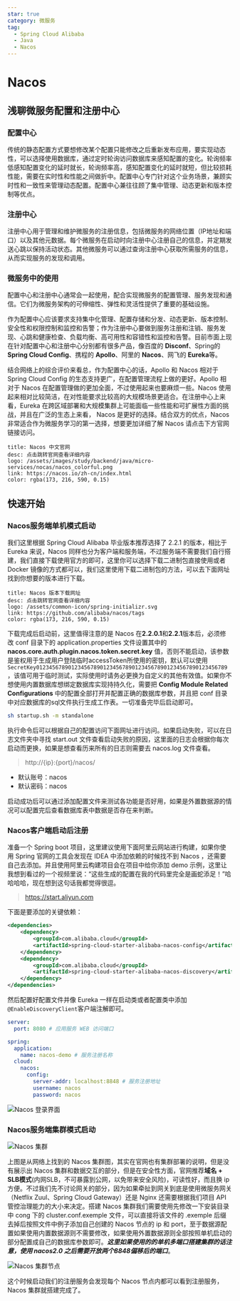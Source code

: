 ```yaml
---
star: true
category: 微服务
tag: 
  - Spring Cloud Alibaba
  - Java
  - Nacos
---
```


# Nacos
## 浅聊微服务配置和注册中心
### 配置中心
传统的静态配置方式要想修改某个配置只能修改之后重新发布应用，要实现动态性，可以选择使用数据库，通过定时轮询访问数据库来感知配置的变化。轮询频率低感知配置变化的延时就长，轮询频率高，感知配置变化的延时就短，但比较损耗性能，需要在实时性和性能之间做折中。配置中心专门针对这个业务场景，兼顾实时性和一致性来管理动态配置。配置中心兼往往顾了集中管理、动态更新和版本控制等优点。

### 注册中心
注册中心用于管理和维护微服务的注册信息，包括微服务的网络位置（IP地址和端口）以及其他元数据。每个微服务在启动时向注册中心注册自己的信息，并定期发送心跳以保持活动状态。其他微服务可以通过查询注册中心获取所需服务的信息，从而实现服务的发现和调用。

### 微服务中的使用
配置中心和注册中心通常会一起使用，配合实现微服务的配置管理、服务发现和通信。它们为微服务架构的可伸缩性、弹性和灵活性提供了重要的基础设施。

作为配置中心应该要求支持集中化管理、配置存储和分发、动态更新、版本控制、安全性和权限控制和监控和告警；作为注册中心要做到服务注册和注销、服务发现、心跳和健康检查、负载均衡、高可用性和容错性和监控和告警。目前市面上现在针对配置中心和注册中心分别都有很多产品，像百度的 **Disconf**、Spring的 **Spring Cloud Config**、携程的 **Apollo**、阿里的 **Nacos**、网飞的 **Eureka**等。

结合网络上的综合评价来看总，作为配置中心的话，Apollo 和 Nacos 相对于 Spring Cloud Config 的生态支持更广，在配置管理流程上做的更好。Apollo 相对于 Nacos 在配置管理做的更加全面，不过使用起来也要麻烦一些。Nacos 使用起来相对比较简洁，在对性能要求比较高的大规模场景更适合。在注册中心上来看，Eureka 在跨区域部署和大规模集群上可能面临一些性能和可扩展性方面的挑战，并且在广泛的生态上来看， Nacos 是更好的选择。结合双方的优点，Nacos 非常适合作为微服务学习的第一选择，想要更加详细了解 Nacos 请点击下方官网链接访问。

```card
title: Nacos 中文官网
desc: 点击跳转官网查看详细内容
logo: /assets/images/study/backend/java/micro-services/nocas/nacos_colorful.png
link: https://nacos.io/zh-cn/index.html
color: rgba(173, 216, 590, 0.15)
```

## 快速开始
### Nacos服务端单机模式启动
我们这里根据 Spring Cloud Alibaba 毕业版本推荐选择了 2.2.1 的版本，相比于 Eureka 来说，Nacos 同样也分为客户端和服务端，不过服务端不需要我们自行搭建，我们直接下载使用官方的即可，这里你可以选择下载二进制包直接使用或者 Docker 镜像的方式都可以，我们这里使用下载二进制包的方法，可以去下面网址找到你想要的版本进行下载。

```card
title: Nacos 版本下载网址
desc: 点击跳转官网查看详细内容
logo: /assets/common-icon/spring-initializr.svg
link: https://github.com/alibaba/nacos/tags
color: rgba(173, 216, 590, 0.15)
```

下载完成后启动前，这里值得注意的是 Nacos 在**2.2.0.1**和**2.2.1**版本后，必须修改 conf 目录下的 application.properties 文件设置其中的 **nacos.core.auth.plugin.nacos.token.secret.key** 值，否则不能启动，该参数是鉴权用于生成用户登陆临时accessToken所使用的密钥，默认可以使用```SecretKey012345678901234567890123456789012345678901234567890123456789```，该值可用于临时测试，实际使用时请务必更换为自定义的其他有效值。如果你不想使用内置数据库想绑定数据库实现持持久化，需要把 **Config Module Related Configurations** 中的配置全部打开并配置正确的数据库参数，并且把 conf 目录中对应数据库的sql文件执行生成工作表。一切准备完毕后启动即可。

```sh
sh startup.sh -m standalone
```

执行命令后可以根据自己的配置访问下面网址进行访问。如果启动失败，可以在日志文件夹中寻找 start.out 文件查看启动失败的原因，这里面的日志会根据你每次启动而更换，如果是想查看历来所有的日志则需要去 nacos.log 文件查看。

> http://{ip}:{port}/nacos/
- 默认账号：nacos
- 默认密码：nacos

启动成功后可以通过添加配置文件来测试各功能是否好用，如果是外置数据源的情况可以配置完后查看数据库表中数据是否存在来判断。

### Nacos客户端启动后注册
准备一个 Spring boot 项目，这里建议使用下面阿里云网站进行构建，如果你使用 Spring 官网的工具会发现在 IDEA 中添加依赖的时候找不到 Nacos ，还需要自己去添加。并且使用阿里云构建项目会在项目中给你添加 demo 示例，这里让我想到看过的一个视频里说：“这些生成的配置在我的代码里完全是画蛇添足！”哈哈哈哈，现在想到这句话我都觉得很逗。

> https://start.aliyun.com

下面是要添加的关键依赖：

```xml
<dependencies>
    <dependency>
        <groupId>com.alibaba.cloud</groupId>
        <artifactId>spring-cloud-starter-alibaba-nacos-config</artifactId>
    </dependency>
    <dependency>
        <groupId>com.alibaba.cloud</groupId>
        <artifactId>spring-cloud-starter-alibaba-nacos-discovery</artifactId>
    </dependency>
</dependencies>
```

然后配置好配置文件并像 Eureka 一样在启动类或者配置类中添加```@EnableDiscoveryClient```客户端注解即可。

```yaml
server:
  port: 8080 # 应用服务 WEB 访问端口

spring:
  application:
    name: nacos-demo # 服务注册名称
  cloud:
    nacos:
      config:
        server-addr: localhost:8848 # 服务注册地址
        username: nacos
        password: nacos
```
![Nacos 登录界面](/assets/images/study/backend/java/micro-services/nocas/nacos-server-list.png "服务注册成功")

### Nacos服务端集群模式启动

![Nacos 集群](/assets/images/study/backend/java/micro-services/nocas/nacos-cluster.jpg "集群部署架构图")

上图是从网络上找到的 Nacos 集群图，其实在官网也有集群部署的说明，但是没有展示出 Nacos 集群和数据交互的部分，但是在安全性方面，官网推荐**域名 + SLB模式**(内网SLB，不可暴露到公网，以免带来安全风险)，可读性好，而且换 ip 方便。不过我们先不讨论网关的部分，因为如果牵扯到网关到底是使用微服务网关（Netflix Zuul、Spring Cloud Gateway）还是 Nginx 还需要根据我们项目 API 管控治理能力的大小来决定。搭建 Nacos 集群我们需要使用先修改一下安装目录中 cong 下的 cluster.conf.exemple 文件，可以直接将该文件的 .exemple 后缀去掉后按照文件中例子添加自己创建的 Nacos 节点的 ip 和 port，至于数据源配置如果使用内置数据源则不需要修改，如果使用外置数据源则全部按照单机启动的部分配置成自己的数据库参数即可。**_这里如果使用的的单机多端口搭建集群的话注意，使用 nacos2.0 之后需要开放两个8848偏移后的端口_**。

![Nacos 集群节点](/assets/images/study/backend/java/micro-services/nocas/nacos-node.png "Nacos 集群节点列表")

这个时候启动我们的注册服务会发现每个 Nacos 节点内都可以看到注册服务，Nacos 集群就搭建完成了。